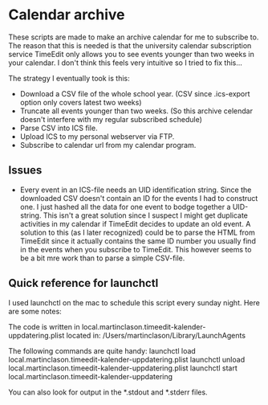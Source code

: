 # Calendar archive
These scripts are made to make an archive calendar for me to subscribe to. The reason that this is needed is that the university calendar subscription service TimeEdit only allows you to see events younger than two weeks in your calendar. I don't think this feels very intuitive so I tried to fix this...

The strategy I eventually took is this:
 * Download a CSV file of the whole school year. (CSV since .ics-export option only covers latest two weeks)
 * Truncate all events younger than two weeks. (So this archive celendar doesn't interfere with my regular subscribed schedule)
 * Parse CSV into ICS file.
 * Upload ICS to my personal webserver via FTP.
 * Subscribe to calendar url from my calendar program.


## Issues

* Every event in an ICS-file needs an UID identification string. Since the downloaded CSV doesn't contain an ID for the events I had to construct one. I just hashed all the data for one event to bodge together a UID-string. This isn't a great solution since I suspect I might get duplicate activities in my calendar if TimeEdit decides to update an old event. A solution to this (as I later recognized) could be to parse the HTML from TimeEdit since it actually contains the same ID number you usually find in the events when you subscribe to TimeEdit. This however seems to be a bit mre work than to parse a simple CSV-file.


## Quick reference for launchctl
I used launchctl on the mac to schedule this script every sunday night. Here are some notes:

The code is written in local.martinclason.timeedit-kalender-uppdatering.plist located in:
/Users/martinclason/Library/LaunchAgents


The following commands are quite handy:
launchctl load local.martinclason.timeedit-kalender-uppdatering.plist
launchctl unload local.martinclason.timeedit-kalender-uppdatering.plist
launchctl start local.martinclason.timeedit-kalender-uppdatering

You can also look for output in the \*.stdout and \*.stderr files.

